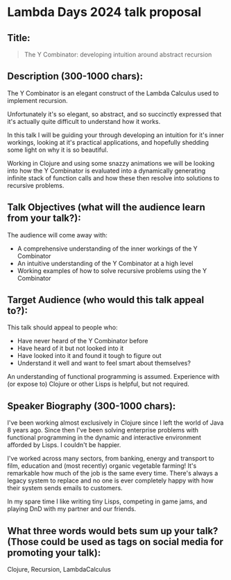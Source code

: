 # Lambda Days 2024 talk proposal

## Title:
> The Y Combinator: developing intuition around abstract recursion

## Description (300-1000 chars):
The Y Combinator is an elegant construct of the Lambda Calculus used to implement recursion.

Unfortunately it's so elegant, so abstract, and so succinctly expressed that it's actually quite difficult to understand how it works.

In this talk I will be guiding your through developing an intuition for it's inner workings, looking at it's practical applications, and hopefully shedding some light on why it is so beautiful.

Working in Clojure and using some snazzy animations we will be looking into how the Y Combinator is evaluated into a dynamically generating infinite stack of function calls and how these then resolve into solutions to recursive problems.

## Talk Objectives (what will the audience learn from your talk?):
The audience will come away with:

- A comprehensive understanding of the inner workings of the Y Combinator
- An intuitive understanding of the Y Combinator at a high level
- Working examples of how to solve recursive problems using the Y Combinator

## Target Audience (who would this talk appeal to?):
This talk should appeal to people who:

- Have never heard of the Y Combinator before
- Have heard of it but not looked into it
- Have looked into it and found it tough to figure out
- Understand it well and want to feel smart about themselves?

An understanding of functional programming is assumed. Experience with (or expose to) Clojure or other Lisps is helpful, but not required.

## Speaker Biography (300-1000 chars):
I've been working almost exclusively in Clojure since I left the world of Java 8 years ago. Since then I've been solving enterprise problems with functional programming in the dynamic and interactive environment afforded by Lisps. I couldn't be happier.

I've worked across many sectors, from banking, energy and transport to film, education and (most recently) organic vegetable farming! It's remarkable how much of the job is the same every time. There's always a legacy system to replace and no one is ever completely happy with how their system sends emails to customers.

In my spare time I like writing tiny Lisps, competing in game jams, and playing DnD with my partner and our friends.

## What three words would bets sum up your talk? (Those could be used as tags on social media for promoting your talk):
Clojure, Recursion, LambdaCalculus
